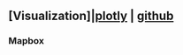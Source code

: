 ## [Visualization]|[plotly](https://plotly.com/python/) | [github](https://github.com/plotly/plotly.py)

### Mapbox

